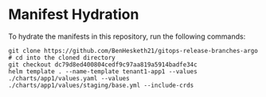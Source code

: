 # Manifest Hydration

To hydrate the manifests in this repository, run the following commands:

```shell
git clone https://github.com/BenHesketh21/gitops-release-branches-argo
# cd into the cloned directory
git checkout dc79d8ed400804cedf9c97aa819a5914badfe34c
helm template . --name-template tenant1-app1 --values ./charts/app1/values.yaml --values ./charts/app1/values/staging/base.yml --include-crds
```
